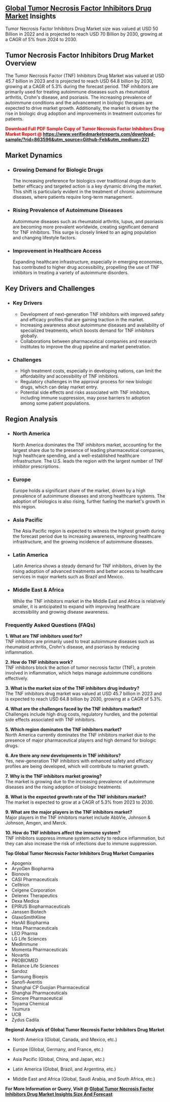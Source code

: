 <h2><a href="https://www.verifiedmarketreports.com/download-sample/?rid=863596&amp;utm_source=Github&amp;utm_medium=221" target="_blank">Global Tumor Necrosis Factor Inhibitors Drug Market</a> Insights</h2><p>Tumor Necrosis Factor Inhibitors Drug Market size was valued at USD 50 Billion in 2022 and is projected to reach USD 70 Billion by 2030, growing at a CAGR of 5% from 2024 to 2030.</p><p><h2>Tumor Necrosis Factor Inhibitors Drug Market Overview</h2> <p>The Tumor Necrosis Factor (TNF) Inhibitors Drug Market was valued at USD 45.7 billion in 2023 and is projected to reach USD 64.8 billion by 2030, growing at a CAGR of 5.3% during the forecast period. TNF inhibitors are primarily used for treating autoimmune diseases such as rheumatoid arthritis, Crohn's disease, and psoriasis. The increasing prevalence of autoimmune conditions and the advancement in biologic therapies are expected to drive market growth. Additionally, the market is driven by the rise in biologic drug adoption and improvements in treatment outcomes for patients.</p> <p><strong><p><span class=""><span style="color: #ff0000;"><strong>Download Full PDF Sample Copy of Tumor Necrosis Factor Inhibitors Drug Market Report</strong> @ </span><a href="https://www.verifiedmarketreports.com/download-sample/?rid=863596&amp;utm_source=Github-Feb&amp;utm_medium=221" target="_blank">https://www.verifiedmarketreports.com/download-sample/?rid=863596&amp;utm_source=Github-Feb&amp;utm_medium=221</a></span></p></strong></p> <h2>Market Dynamics</h2> <ul> <li><h3>Growing Demand for Biologic Drugs</h3> The increasing preference for biologics over traditional drugs due to better efficacy and targeted action is a key dynamic driving the market. This shift is particularly evident in the treatment of chronic autoimmune diseases, where patients require long-term management.</li> <li><h3>Rising Prevalence of Autoimmune Diseases</h3> Autoimmune diseases such as rheumatoid arthritis, lupus, and psoriasis are becoming more prevalent worldwide, creating significant demand for TNF inhibitors. This surge is closely linked to an aging population and changing lifestyle factors.</li> <li><h3>Improvement in Healthcare Access</h3> Expanding healthcare infrastructure, especially in emerging economies, has contributed to higher drug accessibility, propelling the use of TNF inhibitors in treating a variety of autoimmune disorders.</li> </ul> <h2>Key Drivers and Challenges</h2> <ul> <li><h3>Key Drivers</h3> <ul> <li>Development of next-generation TNF inhibitors with improved safety and efficacy profiles that are gaining traction in the market.</li> <li>Increasing awareness about autoimmune diseases and availability of specialized treatments, which boosts demand for TNF inhibitors globally.</li> <li>Collaborations between pharmaceutical companies and research institutes to improve the drug pipeline and market penetration.</li> </ul> </li> <li><h3>Challenges</h3> <ul> <li>High treatment costs, especially in developing nations, can limit the affordability and accessibility of TNF inhibitors.</li> <li>Regulatory challenges in the approval process for new biologic drugs, which can delay market entry.</li> <li>Potential side effects and risks associated with TNF inhibitors, including immune suppression, may pose barriers to adoption among some patient populations.</li> </ul> </li> </ul> <h2>Region Analysis</h2> <ul> <li><h3>North America</h3> North America dominates the TNF inhibitors market, accounting for the largest share due to the presence of leading pharmaceutical companies, high healthcare spending, and a well-established healthcare infrastructure. The U.S. leads the region with the largest number of TNF inhibitor prescriptions.</li> <li><h3>Europe</h3> Europe holds a significant share of the market, driven by a high prevalence of autoimmune diseases and strong healthcare systems. The adoption of biologics is also rising, further fueling the market's growth in this region.</li> <li><h3>Asia Pacific</h3> The Asia Pacific region is expected to witness the highest growth during the forecast period due to increasing awareness, improving healthcare infrastructure, and the growing incidence of autoimmune diseases.</li> <li><h3>Latin America</h3> Latin America shows a steady demand for TNF inhibitors, driven by the rising adoption of advanced treatments and better access to healthcare services in major markets such as Brazil and Mexico.</li> <li><h3>Middle East & Africa</h3> While the TNF inhibitors market in the Middle East and Africa is relatively smaller, it is anticipated to expand with improving healthcare accessibility and growing disease awareness.</li> </ul> <h3>Frequently Asked Questions (FAQs)</h3> <p><strong>1. What are TNF inhibitors used for?</strong><br> TNF inhibitors are primarily used to treat autoimmune diseases such as rheumatoid arthritis, Crohn's disease, and psoriasis by reducing inflammation.</p> <p><strong>2. How do TNF inhibitors work?</strong><br> TNF inhibitors block the action of tumor necrosis factor (TNF), a protein involved in inflammation, which helps manage autoimmune conditions effectively.</p> <p><strong>3. What is the market size of the TNF inhibitors drug industry?</strong><br> The TNF inhibitors drug market was valued at USD 45.7 billion in 2023 and is expected to reach USD 64.8 billion by 2030, growing at a CAGR of 5.3%.</p> <p><strong>4. What are the challenges faced by the TNF inhibitors market?</strong><br> Challenges include high drug costs, regulatory hurdles, and the potential side effects associated with TNF inhibitors.</p> <p><strong>5. Which region dominates the TNF inhibitors market?</strong><br> North America currently dominates the TNF inhibitors market due to the presence of major pharmaceutical players and high demand for biologic drugs.</p> <p><strong>6. Are there any new developments in TNF inhibitors?</strong><br> Yes, new-generation TNF inhibitors with enhanced safety and efficacy profiles are being developed, which will contribute to market growth.</p> <p><strong>7. Why is the TNF inhibitors market growing?</strong><br> The market is growing due to the increasing prevalence of autoimmune diseases and the rising adoption of biologic treatments.</p> <p><strong>8. What is the expected growth rate of the TNF inhibitors market?</strong><br> The market is expected to grow at a CAGR of 5.3% from 2023 to 2030.</p> <p><strong>9. What are the major players in the TNF inhibitors market?</strong><br> Major players in the TNF inhibitors market include AbbVie, Johnson & Johnson, Amgen, and Merck.</p> <p><strong>10. How do TNF inhibitors affect the immune system?</strong><br> TNF inhibitors suppress immune system activity to reduce inflammation, but they can also increase the risk of infections due to immune suppression.</p> </p><p><strong>Top Global Tumor Necrosis Factor Inhibitors Drug Market Companies</strong></p><div data-test-id=""><p><li>Apogenix</li><li> AryoGen Biopharma</li><li> Bionovis</li><li> CASI Pharmaceuticals</li><li> Celltrion</li><li> Celgene Corporation</li><li> Delenex Therapeutics</li><li> Dexa Medica</li><li> EPIRUS Biopharmaceuticals</li><li> Janssen Biotech</li><li> GlaxoSmithKline</li><li> HanAll Biopharma</li><li> Intas Pharmaceuticals</li><li> LEO Pharma</li><li> LG Life Sciences</li><li> MedImmune</li><li> Momenta Pharmaceuticals</li><li> Novartis</li><li> PROBIOMED</li><li> Reliance Life Sciences</li><li> Sandoz</li><li> Samsung Bioepis</li><li> Sanofi-Aventis</li><li> Shanghai CP Guojian Pharmaceutical</li><li> Shanghai Pharmaceuticals</li><li> Simcere Pharmaceutical</li><li> Toyama Chemical</li><li> Tsumura</li><li> UCB</li><li> Zydus Cadila</li></p><div><strong>Regional Analysis of&nbsp;Global Tumor Necrosis Factor Inhibitors Drug Market</strong></div><ul><li dir="ltr"><p dir="ltr">North America&nbsp;(Global, Canada, and Mexico, etc.)</p></li><li dir="ltr"><p dir="ltr">Europe (Global, Germany, and France, etc.)</p></li><li dir="ltr"><p dir="ltr">Asia Pacific&nbsp;(Global, China, and Japan, etc.)</p></li><li dir="ltr"><p dir="ltr">Latin America&nbsp;(Global, Brazil, and Argentina, etc.)</p></li><li dir="ltr">Middle East and Africa&nbsp;(Global, Saudi Arabia, and South Africa, etc.)</li></ul><p><strong>For More Information or Query, Visit @&nbsp;</strong><strong><a href="https://www.verifiedmarketreports.com/product/tumor-necrosis-factor-inhibitors-drug-market/?utm_source=Github&amp;utm_medium=221" target="_blank">Global Tumor Necrosis Factor Inhibitors Drug Market Insights Size And Forecast</a></strong></p></div>
